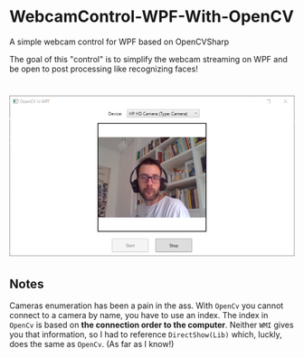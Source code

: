 # WebcamControl-WPF-With-OpenCV
A simple webcam control for WPF based on OpenCVSharp

The goal of this "control" is to simplify the webcam streaming on WPF and be open to post processing like recognizing faces!

# ![Screenshot](images/screen.png)

## Notes
Cameras enumeration has been a pain in the ass.
With `OpenCv` you cannot connect to a camera by name, you have to use an index. The index in `OpenCv` is based on **the connection order to the computer**. Neither `WMI` gives you that information, so I had to reference `DirectShow(Lib)` which, luckly, does the same as `OpenCv`. (As far as I know!)